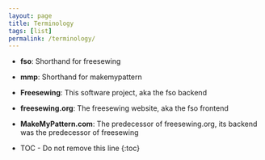 ```yaml
---
layout: page
title: Terminology
tags: [list]
permalink: /terminology/
---
```


* **fso**: Shorthand for freesewing
* **mmp**: Shorthand for makemypattern
* **Freesewing**: This software project, aka the fso backend
* **freesewing.org**: The freesewing website, aka the fso frontend
* **MakeMyPattern.com**: The predecessor of freesewing.org, its backend was the predecessor of freesewing

* TOC - Do not remove this line
{:toc}

